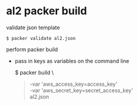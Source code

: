 # al2 packer build

validate json template

    $ packer validate al2.json

perform packer build

  - pass in keys as variables on the command line

    $ packer build \
    > -var 'aws_access_key=access_key' \
    > -var 'aws_secret_key=secret_access_key' \
    > al2.json
